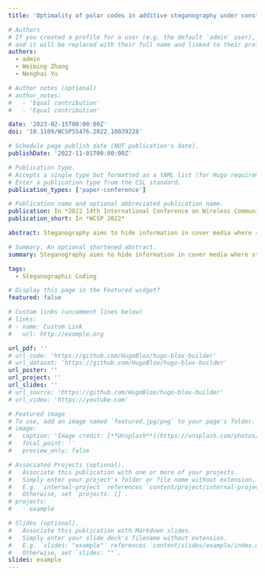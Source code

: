```yaml
---
title: 'Optimality of polar codes in additive steganography under constant distortion profile'

# Authors
# If you created a profile for a user (e.g. the default `admin` user), write the username (folder name) here
# and it will be replaced with their full name and linked to their profile.
authors:
  - admin
  - Weiming Zhang
  - Nenghai Yu

# Author notes (optional)
# author_notes:
#   - 'Equal contribution'
#   - 'Equal contribution'

date: '2023-02-15T00:00:00Z'
doi: '10.1109/WCSP55476.2022.10039228'

# Schedule page publish date (NOT publication's date).
publishDate: '2022-11-01T00:00:00Z'

# Publication type.
# Accepts a single type but formatted as a YAML list (for Hugo requirements).
# Enter a publication type from the CSL standard.
publication_types: ['paper-conference']

# Publication name and optional abbreviated publication name.
publication: In *2022 14th International Conference on Wireless Communications and Signal Processing (WCSP)*
publication_short: In *WCSP 2022*

abstract: Steganography aims to hide information in cover media where steganographic coding acts as a vital part. None of the existing steganographic coding algorithms have been proved to be optimal so far. Recently, capacity-achieving polar codes have been used to devise steganographic coding algorithms which are evaluated by experimental simulations without theoretical analysis. In this paper, we prove that under the constant distortion profile, polar codes-based steganographic coding methods could achieve the theoretical rate-distortion bound for additive steganography when the code length goes to infinity.

# Summary. An optional shortened abstract.
summary: Steganography aims to hide information in cover media where steganographic coding acts as a vital part. None of the existing steganographic coding algorithms have been proved to be optimal so far. Recently, capacity-achieving polar codes have been used to devise steganographic coding algorithms which are evaluated by experimental simulations without theoretical analysis. In this paper, we prove that under the constant distortion profile, polar codes-based steganographic coding methods could achieve the theoretical rate-distortion bound for additive steganography when the code length goes to infinity.

tags:
  - Steganographic Coding

# Display this page in the Featured widget?
featured: false

# Custom links (uncomment lines below)
# links:
# - name: Custom Link
#   url: http://example.org

url_pdf: ''
# url_code: 'https://github.com/HugoBlox/hugo-blox-builder'
# url_dataset: 'https://github.com/HugoBlox/hugo-blox-builder'
url_poster: ''
url_project: ''
url_slides: ''
# url_source: 'https://github.com/HugoBlox/hugo-blox-builder'
# url_video: 'https://youtube.com'

# Featured image
# To use, add an image named `featured.jpg/png` to your page's folder.
# image:
#   caption: 'Image credit: [**Unsplash**](https://unsplash.com/photos/pLCdAaMFLTE)'
#   focal_point: ''
#   preview_only: false

# Associated Projects (optional).
#   Associate this publication with one or more of your projects.
#   Simply enter your project's folder or file name without extension.
#   E.g. `internal-project` references `content/project/internal-project/index.md`.
#   Otherwise, set `projects: []`.
# projects:
#   - example

# Slides (optional).
#   Associate this publication with Markdown slides.
#   Simply enter your slide deck's filename without extension.
#   E.g. `slides: "example"` references `content/slides/example/index.md`.
#   Otherwise, set `slides: ""`.
slides: example
---
```

<div style="display:none">
{{% callout note %}}
Click the _Cite_ button above to demo the feature to enable visitors to import publication metadata into their reference management software.
{{% /callout %}}

{{% callout note %}}
Create your slides in Markdown - click the _Slides_ button to check out the example.
{{% /callout %}}

Add the publication's **full text** or **supplementary notes** here. You can use rich formatting such as including [code, math, and images](https://docs.hugoblox.com/content/writing-markdown-latex/).
</div>
